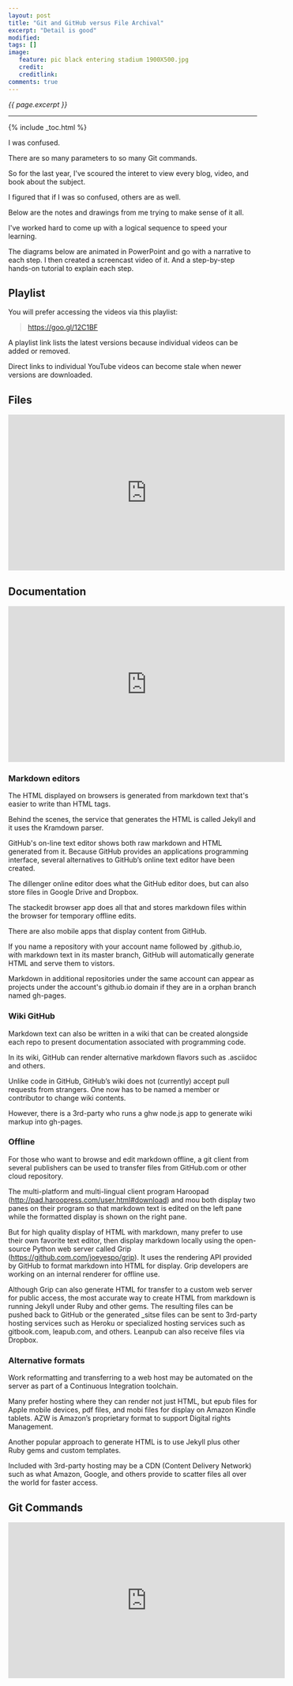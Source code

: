 ```yaml
---
layout: post
title: "Git and GitHub versus File Archival"
excerpt: "Detail is good"
modified:
tags: []
image:
   feature: pic black entering stadium 1900X500.jpg
   credit: 
   creditlink: 
comments: true
---
```

<i>{{ page.excerpt }}</i>
<hr />

{% include _toc.html %}

I was confused.

There are so many parameters to so many Git commands.

So for the last year, I've scoured the interet to view every blog, video, and book about the subject.

I figured that if I was so confused, others are as well.

Below are the notes and drawings from me trying to make sense of it all.

I've worked hard to come up with a logical sequence to speed your learning.

The diagrams below are animated in PowerPoint and go with a narrative to each step.
I then created a screencast video of it.
And a step-by-step hands-on tutorial to explain each step.

## Playlist
You will prefer accessing the videos via this playlist:

> <a target="_blank" href="https://goo.gl/12C1BF">https://goo.gl/12C1BF</a>

A playlist link lists the latest versions because individual videos can be added or removed.

Direct links to individual YouTube videos can become stale when newer versions are downloaded.

## Files

<iframe width="560" height="315" src="https://www.youtube.com/embed/Onv9nhPIBp0" frameborder="0" allowfullscreen></iframe>


## Documentation

<iframe width="560" height="315" src="https://www.youtube.com/embed/ub2DFbn16zg" frameborder="0" allowfullscreen></iframe>

### Markdown editors
The HTML displayed on browsers is generated from markdown text that's easier to write than HTML tags. 

Behind the scenes, the service that generates the HTML is called Jekyll and it uses the Kramdown parser.

GitHub's on-line text editor shows both raw markdown and HTML generated from it. Because GitHub provides an applications programming interface, several alternatives to GitHub’s online text editor have been created.

The dillenger online editor does what the GitHub editor does, 
but can also store files in Google Drive and Dropbox.

The stackedit browser app does all that and stores markdown files within the browser for temporary offline edits.

There are also mobile apps that display content from GitHub.

If you name a repository with your account name followed by .github.io, 
with markdown text in its master branch, GitHub will automatically 
generate HTML and serve them to vistors.

Markdown in additional repositories under the same account
can appear as projects under the account's github.io domain 
if they are in a orphan branch named gh-pages.

### Wiki GitHub
Markdown text can also be written in a wiki that can be created alongside each repo to present documentation associated with programming code.

In its wiki, GitHub can render alternative markdown flavors such as .asciidoc and others.

Unlike code in GitHub, GitHub’s wiki does not (currently) accept pull requests from strangers. 
One now has to be named a member or contributor to change wiki contents.

However, there is a 3rd-party who runs a ghw node.js app to generate wiki markup into gh-pages.

### Offline
For those who want to browse and edit markdown offline, a git client from several publishers can be used to transfer files from GitHub.com or other cloud repository.

The multi-platform and multi-lingual client program Haroopad (http://pad.haroopress.com/user.html#download) and mou both display two panes on their program so that markdown text is edited on the left pane while the formatted display is shown on the right pane.

But for high quality display of HTML with markdown, many prefer to use their own favorite text editor, then display markdown locally using the open-source Python web server called 
Grip (https://github.com.com/joeyespo/grip). 
It uses the rendering API provided by GitHub to format markdown into HTML for display. Grip developers are working on an internal renderer for offline use. 

Although Grip can also generate HTML for transfer to a custom web server for public access,
the most accurate way to create HTML from markdown is running Jekyll under Ruby and other gems.
The resulting files can be pushed back to GitHub or the generated _sitse files can be sent to
3rd-party hosting services
such as Heroku or specialized hosting services such as 
gitbook.com, leapub.com, and others. Leanpub can also receive files via Dropbox. 

### Alternative formats
Work reformatting and transferring to a web host may be automated on the server as part of a Continuous Integration toolchain. 

Many prefer hosting where they can render not just HTML, but epub files for Apple mobile devices, pdf files, and mobi files for display on Amazon Kindle tablets. AZW is Amazon’s proprietary format to support Digital rights Management.

Another popular approach to generate HTML is to use Jekyll plus other Ruby gems and custom templates. 

Included with 3rd-party hosting may be a CDN (Content Delivery Network) such as what Amazon, Google, and others provide to scatter files all over the world for faster access.


## Git Commands

<iframe width="560" height="315" src="https://www.youtube.com/embed/aQru5c6GwFs" frameborder="0" allowfullscreen></iframe>

